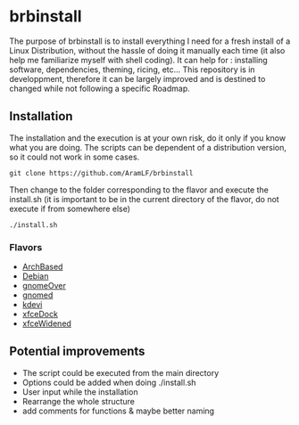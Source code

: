 # brbinstall
The purpose of brbinstall is to install everything I need for a fresh install of a Linux Distribution, without the hassle of doing it manually each time (it also help me familiarize myself with shell coding). It can help for : installing software, dependencies, theming, ricing, etc... This repository is in developpment, therefore it can be largely improved and is destined to changed while not following a specific Roadmap.  

## Installation
The installation and the execution is at your own risk, do it only if you know what you are doing. The scripts can be dependent of a distribution version, so it could not work in some cases.
```
git clone https://github.com/AramLF/brbinstall
```
Then change to the folder corresponding to the flavor and execute the install.sh (it is important to be in the current directory of the flavor, do not execute if from somewhere else)
```
./install.sh
```
### Flavors
- [ArchBased](https://github.com/AramLF/brbinstall/tree/main/Flavor/ArchBased)
- [Debian](https://github.com/AramLF/brbinstall/tree/main/Flavor/Debian)
- [gnomeOver](https://github.com/AramLF/brbinstall/tree/main/Flavor/gnomeOver)
- [gnomed](https://github.com/AramLF/brbinstall/tree/main/Flavor/gnomed)
- [kdevi](https://github.com/AramLF/brbinstall/tree/main/Flavor/kdevi)
- [xfceDock](https://github.com/AramLF/brbinstall/tree/main/Flavor/xfceDock)
- [xfceWidened](https://github.com/AramLF/brbinstall/tree/main/Flavor/xfceWidened)

## Potential improvements
- The script could be executed from the main directory
- Options could be added when doing ./install.sh
- User input while the installation   
- Rearrange the whole structure
- add comments for functions & maybe better naming
